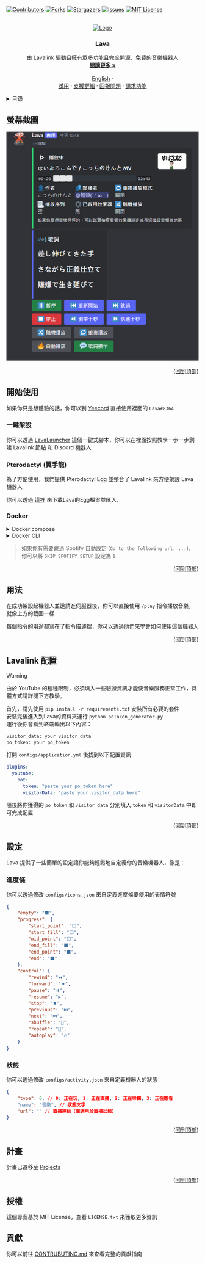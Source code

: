 <!-- PROJECT SHIELDS -->
<!--
*** I'm using markdown "reference style" links for readability.
*** Reference links are enclosed in brackets [ ] instead of parentheses ( ).
*** See the bottom of this document for the declaration of the reference variables
*** for contributors-url, forks-url, etc. This is an optional, concise syntax you may use.
*** https://www.markdownguide.org/basic-syntax/#reference-style-links
-->
[![Contributors][contributors-shield]][contributors-url]
[![Forks][forks-shield]][forks-url]
[![Stargazers][stars-shield]][stars-url]
[![Issues][issues-shield]][issues-url]
[![MIT License][license-shield]][license-url]

<!-- PROJECT LOGO -->
<br />
<div align="center">
  <a href="https://github.com/Nat1anWasTaken/Lava">
    <img src="img/logo.png" alt="Logo" width="80" height="80">
  </a>

<h3 align="center">Lava</h3>

  <p align="center">
    由 Lavalink 驅動且擁有眾多功能且完全開源、免費的音樂機器人
    <br />
    <a href="#關於專案"><strong>閱讀更多 »</strong></a>
    <br />
    <br />
    <a href="README.en-us.md">English</a>
    ·
    <br />
    <a href="https://discord.gg/acgmcity">試用</a>
    ·
    <a href="https://discord.com/invite/3y7mN82NQa">支援群組</a>
    ·
    <a href="https://github.com/Nat1anWasTaken/Lava/issues">回報問題</a>
    ·
    <a href="https://github.com/Nat1anWasTaken/Lava/issues">請求功能</a>
  </p>
</div>

<!-- TABLE OF CONTENTS -->
<details>
  <summary>目錄</summary>
  <ol>
    <li>
      <a href="#螢幕截圖">螢幕截圖</a>
    </li>
    <li>
      <a href="#開始使用">開始使用</a>
      <ul>
        <li><a href="#spotify-支援">Spotify 支援</a></li>
        <li><a href="#需求">需求</a></li>
      </ul>
    </li>
    <li><a href="#用法">用法</a></li>
    <li><a href="#設定">設定</a></li>
    <li><a href="#計畫">計畫</a></li>
    <li><a href="#授權">授權</a></li>
    <li><a href="#貢獻">貢獻</a><li>
  </ol>
</details>

<!-- SCREENSHOTS -->

## 螢幕截圖

![播放器][player-screenshot]

<p align="right">(<a href="#readme-top">回到頂部</a>)</p>

<!-- GETTING STARTED -->

## 開始使用

如果你只是想體驗的話，你可以到 [Yeecord][yeecord] 直接使用裡面的 `Lava#8364`

### 一鍵架設

你可以透過 [LavaLauncher][LavaLauncher] 這個一鍵式腳本，你可以在裡面按照教學一步一步創建 Lavalink 節點 和 Discord 機器人

### Pterodactyl (翼手龍)
為了方便使用，我們提供 Pterodactyl Egg 並整合了 Lavalink 來方便架設 Lava 機器人

你可以透過 [這裡](https://github.com/Mantouisyummy/Lava-egg/blob/main/egg-lava.json) 來下載Lava的Egg檔案並匯入.

### Docker

<details>
<summary>Docker compose</summary>

確保 Docker 已經安裝在你的電腦或伺服器上，接著：

1. Clone 這個 Repository
```bash
git clone https://github.com/Nat1anWasTaken/Lava.git
```

2. cd 到專案目錄
```bash
cd Lava
```

3. 將 `example.stack.env` 重新命名為 `stack.env`
```bash
mv example.stack.env stack.env
```
填入 `stack.env` 的內容

4. 啟動
```bash
docker compose up
```
</details>

<details>
<summary>Docker CLI</summary>

確保 Docker 已經安裝在你的電腦或伺服器上，接著：

1. 拉取映像檔
```bash
docker pull ghcr.io/nat1anwastaken/lava:latest
```

2. 設置好你的 Lavalink 節點，並將其 IP 和 Port 填入 `configs/lavalink.json`，如果你懶得架設 Lavalink，請使用 Docker Compose
```json
{
    "host": "Lavalink 節點 IP",
    "port": "Lavalink 節點 Port"
}
```

3. 創建一個 `stac.env` 檔案，並填入以下內容
```env
TOKEN=機器人 Token
SPOTIFY_CLIENT_ID=Spotify client id
SPOTIFY_CLIENT_SECRET=Spotify client secret
``` 

4. 啟動機器人
```bash
docker run -it \
  --name ghcr.io/nat1anwastaken/lava:latest \
  --restart unless-stopped \
  lava
```

</details>

> 如果你有需要跳過 Spotify 自動設定 (`Go to the following url: ...`)，你可以將 `SKIP_SPOTIFY_SETUP` 設定為 `1`


<p align="right">(<a href="#readme-top">回到頂部</a>)</p>


<!-- USAGE EXAMPLES -->

## 用法

在成功架設起機器人並邀請進伺服器後，你可以直接使用 `/play` 指令播放音樂，就像上方的截圖一樣

每個指令的用途都寫在了指令描述裡，你可以透過他們來學會如何使用這個機器人

<p align="right">(<a href="#readme-top">回到頂部</a>)</p>

<!-- CONFIGURATION -->

## Lavalink 配置
> [!WARNING]  
> 由於 YouTube 的種種限制，必須填入一些驗證資訊才能使音樂服務正常工作，具體方式請詳閱下方教學。  

首先，請先使用 `pip install -r requirements.txt` 安裝所有必要的套件   
安裝完後進入到Lava的資料夾運行 `python poToken_generator.py`  
運行後你會看到終端輸出以下內容：

```
visitor_data: your visitor_data
po_token: your po_token
```

打開 `configs/application.yml` 後找到以下配置資訊
```yml
plugins:
  youtube:
    pot:
      token: "paste your po_token here"
      visitorData: "paste your visitor_data here"
```
隨後將你獲得的 `po_token` 和 `visitor_data` 分別填入 `token` 和 `visitorData` 中即可完成配置

<p align="right">(<a href="#readme-top">回到頂部</a>)</p>

## 設定
Lava 提供了一些簡單的設定讓你能夠輕鬆地自定義你的音樂機器人，像是：

### 進度條 
你可以透過修改 `configs/icons.json` 來自定義進度條要使用的表情符號
```json
{
    "empty": "⬛",
    "progress": {
        "start_point": "⬜",
        "start_fill": "⬜",
        "mid_point": "⬜",
        "end_fill": "⬛",
        "end_point": "⬛",
        "end": "⬛"
    },
    "control": {
        "rewind": "⏪",
        "forward": "⏩",
        "pause": "⏸️",
        "resume": "▶️",
        "stop": "⏹️",
        "previous": "⏮️",
        "next": "⏭️",
        "shuffle": "🔀",
        "repeat": "🔁",
        "autoplay": "🔥"
    }
}
```

### 狀態
你可以透過修改 `configs/activity.json` 來自定義機器人的狀態
```json
{
    "type": 0, // 0: 正在玩, 1: 正在直播, 2: 正在聆聽, 3: 正在觀看
    "name": "音樂", // 狀態文字
    "url": "" // 直播連結（僅適用於直播狀態）
}
```

<p align="right">(<a href="#readme-top">回到頂部</a>)</p>


<!-- ROADMAP -->

## 計畫

計畫已遷移至 [Projects][projects]

<p align="right">(<a href="#readme-top">回到頂部</a>)</p>


<!-- LICENSE -->

## 授權

這個專案基於 MIT License，查看 `LICENSE.txt` 來獲取更多資訊

<!-- CONTRIBUTE -->

## 貢獻

你可以前往 [CONTRUBUTING.md](CONTRIBUTING.md) 來查看完整的貢獻指南

<!-- SHIELDS -->

[contributors-shield]: https://img.shields.io/github/contributors/Nat1anWasTaken/Lava.svg?style=for-the-badge

[contributors-url]: https://github.com/Nat1anWasTaken/Lava/graphs/contributors

[forks-shield]: https://img.shields.io/github/forks/Nat1anWasTaken/Lava.svg?style=for-the-badge

[forks-url]: https://github.com/Nat1anWasTaken/Lava/network/members

[stars-shield]: https://img.shields.io/github/stars/Nat1anWasTaken/Lava.svg?style=for-the-badge

[stars-url]: https://github.com/Nat1anWasTaken/Lava/stargazers

[issues-shield]: https://img.shields.io/github/issues/Nat1anWasTaken/Lava.svg?style=for-the-badge

[issues-url]: https://github.com/Nat1anWasTaken/Lava/issues

[license-shield]: https://img.shields.io/github/license/Nat1anWasTaken/Lava.svg?style=for-the-badge

[license-url]: https://github.com/Nat1anWasTaken/Lava/blob/master/LICENSE.txt

<!-- LINKS -->

[yeecord]: https://discord.gg/yeecord

[python]: https://python.org

[lavalink]: https://github.com/freyacodes/Lavalink

[projects]: https://github.com/users/Nat1anWasTaken/projects/3

[LavaLauncher]: https://github.com/Nat1anWasTaken/LavaLauncher

[spotipy-authorization-flow]: https://spotipy.readthedocs.io/en/2.22.0/#authorization-code-flow

[issues]: https://github.com/Nat1anWasTaken/Lava/issues

<!-- IMAGES -->

[player-screenshot]: img/player.png
